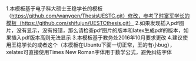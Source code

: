 1.本模板基于电子科大硕士王稳学长的模板（https://github.com/wanygen/ThesisUESTC.git）修改，参考了时富军学长的模板（https://github.com/shifujun/UESTCthesis.git）
2.如果发现插入pdf图片，没有显示，没有报错，那么请检查pdf图片的版本和latex生成pdf的版本，如果插入pdf版本高则无法显示
3.本模板基于教务处2016年10月要求更改
4.建议使用王稳学长的或者这个（本模板在Ubuntu下面一切正常，王的有小bug），xelatex可直接使用Times New Roman字体用于数学公式，避免纠结字体

